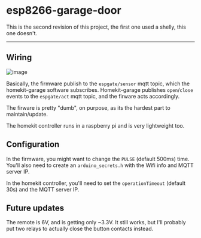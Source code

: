 # esp8266-garage-door

This is the second revision of this project, the first one used a shelly, this one doesn't.

---

## Wiring

![image](https://github.com/caarlos0/esp8266-garage-door/assets/245435/45faae45-a243-4044-9b66-1a9328026ccb)

Basically, the firmware publish to the `espgate/sensor` mqtt topic, which the homekit-garage software subscribes.
Homekit-garage publishes `open`/`close` events to the `espgate/act` mqtt topic, and the firware acts accordingly.

The firware is pretty "dumb", on purpose, as its the hardest part to maintain/update.

The homekit controller runs in a raspberry pi and is very lightweight too.

## Configuration

In the firmware, you might want to change the `PULSE` (default 500ms) time.
You'll also need to create an `arduino_secrets.h` with the Wifi info and MQTT server IP.

In the homekit controller, you'll need to set the `operationTimeout` (default 30s) and the MQTT server IP.

## Future updates

The remote is 6V, and is getting only ~3.3V.
It still works, but I'll probably put two relays to actually close the button
contacts instead.
